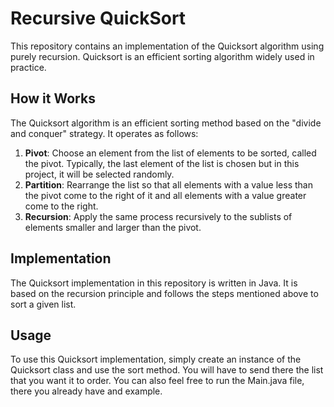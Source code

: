 # Recursive QuickSort

This repository contains an implementation of the Quicksort algorithm using purely recursion. Quicksort is an efficient sorting algorithm widely used in practice.

## How it Works

The Quicksort algorithm is an efficient sorting method based on the "divide and conquer" strategy. It operates as follows:

1. **Pivot**: Choose an element from the list of elements to be sorted, called the pivot. Typically, the last element of the list is chosen but in this project, it will be selected randomly.
2. **Partition**: Rearrange the list so that all elements with a value less than the pivot come to the right of it and all elements with a value greater come to the right.
3. **Recursion**: Apply the same process recursively to the sublists of elements smaller and larger than the pivot.

## Implementation

The Quicksort implementation in this repository is written in Java. It is based on the recursion principle and follows the steps mentioned above to sort a given list.

## Usage

To use this Quicksort implementation, simply create an instance of the Quicksort class and use the sort method. You will have to send there the list that you want it to order. You can also feel free to run the Main.java file, there you already have and example.
